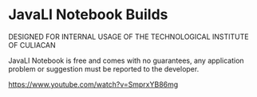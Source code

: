 # JavaLI Notebook Builds

DESIGNED FOR INTERNAL USAGE OF THE TECHNOLOGICAL INSTITUTE OF CULIACAN

JavaLI Notebook is free and comes with no guarantees, any application problem or suggestion must be reported to the developer.

https://www.youtube.com/watch?v=SmprxYB86mg
